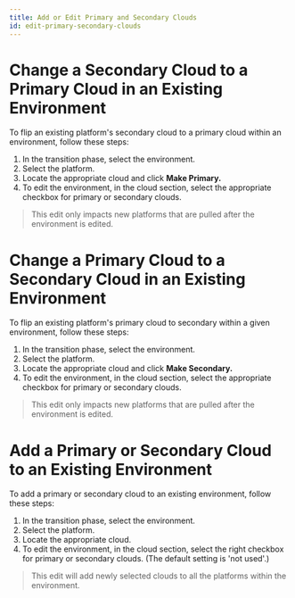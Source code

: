 ```yaml
---
title: Add or Edit Primary and Secondary Clouds
id: edit-primary-secondary-clouds
---
```


# Change a Secondary Cloud to a Primary Cloud in an Existing Environment

To flip an existing platform's secondary cloud to a primary cloud within an environment, follow these steps:

1. In the transition phase, select the environment.
2. Select the platform.
3. Locate the appropriate cloud and click **Make Primary.**
4. To edit the environment, in the cloud section, select the appropriate checkbox for primary or secondary clouds. 

>This edit only impacts new platforms that are pulled after the environment is edited.

# Change a Primary Cloud to a Secondary Cloud in an Existing Environment

To flip an existing platform's primary cloud to secondary within a given environment, follow these steps:

1. In the transition phase, select the environment.
2. Select the platform.
3. Locate the appropriate cloud and click **Make Secondary.**
4. To edit the environment, in the cloud section, select the appropriate checkbox for primary or secondary clouds. 

>This edit only impacts new platforms that are pulled after the environment is edited.

# Add a Primary or Secondary Cloud to an Existing Environment

To add a primary or secondary cloud to an existing environment, follow these steps:

1. In the transition phase, select the environment.
2. Select the platform.
3. Locate the appropriate cloud.
1. To edit the environment, in the cloud section, select the right checkbox for primary or secondary clouds. (The default setting is 'not used'.)

>This edit will add newly selected clouds to all the platforms within the environment.

